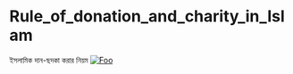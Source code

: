 # Rule_of_donation_and_charity_in_Islam
ইসলামিক দান-ছদকা করার নিয়ম 
<a href="https://play.google.com/store/apps/details?id=com.eomsbd.Islamic&hl=en">![Foo](https://user-images.githubusercontent.com/23715132/56860749-cebffc00-69bb-11e9-8d17-20b97329e28a.png)</a>
